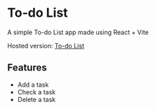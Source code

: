 # To-do List

A simple To-do List app made using React + Vite

Hosted version: [To-do List](https://to-do-list-alpha-sage.vercel.app/)

## Features

- Add a task
- Check a task
- Delete a task
